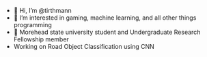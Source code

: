 - 👋 Hi, I’m @tirthmann
- 👀 I’m interested in gaming, machine learning, and all other things programming
- 🌱 Morehead state university student and Undergraduate Research Fellowship member
- Working on Road Object Classification using CNN

<!---
tirthmann/tirthmann is a ✨ special ✨ repository because its `README.md` (this file) appears on your GitHub profile.
You can click the Preview link to take a look at your changes.
--->
